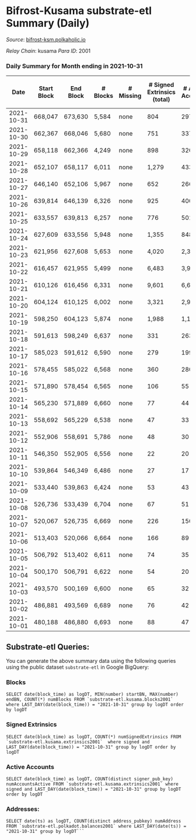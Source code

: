 # Bifrost-Kusama substrate-etl Summary (Daily)

_Source_: [bifrost-ksm.polkaholic.io](https://bifrost-ksm.polkaholic.io)

*Relay Chain*: kusama
*Para ID*: 2001



### Daily Summary for Month ending in 2021-10-31


| Date | Start Block | End Block | # Blocks | # Missing | # Signed Extrinsics (total) | # Active Accounts | # Addresses with Balances | # Events | # Transfers | # XCM Transfers In | # XCM Transfers Out |
| ---- | ----------- | --------- | -------- | --------- | --------------------------- | ----------------- | ------------------------- | -------- | ----------- | ------------------ | ------------------- |
| 2021-10-31 | 668,047 | 673,630 | 5,584 | none  | 804 | 297 | 57,525 | 16,067 | 424 ($938,296) | 128 ($343,280) | 3 ($1,902.28) |
| 2021-10-30 | 662,367 | 668,046 | 5,680 | none  | 751 | 337 | 57,504 | 15,572 | 484 ($1,243,817) | 110 ($322,382) | 3 ($1,361.57) |
| 2021-10-29 | 658,118 | 662,366 | 4,249 | none  | 898 | 320 | 57,560 | 13,760 | 546 ($1,563,746) | 121 ($281,299) | 3 ($410.75) |
| 2021-10-28 | 652,107 | 658,117 | 6,011 | none  | 1,279 | 433 | 57,506 | 19,608 | 673 ($746,714) | 155 ($291,379) | 27 ($61,409.65) |
| 2021-10-27 | 646,140 | 652,106 | 5,967 | none  | 652 | 266 |  | 15,091 | 552 ($1,204,564) | 107 ($383,583) | 56 ($858,657) |
| 2021-10-26 | 639,814 | 646,139 | 6,326 | none  | 925 | 400 | 57,421 | 16,876 | 734 ($5,057,774) | 72 ($435,533) | 72 ($186,277) |
| 2021-10-25 | 633,557 | 639,813 | 6,257 | none  | 776 | 501 | 57,387 | 16,143 | 493 ($1,039,013) | 71 ($251,979) | 208 ($840,731) |
| 2021-10-24 | 627,609 | 633,556 | 5,948 | none  | 1,355 | 848 | 57,348 | 16,745 | 1,186 ($361,237) | 53 ($135,543) | 99 ($145,402) |
| 2021-10-23 | 621,956 | 627,608 | 5,653 | none  | 4,020 | 2,373 | 57,295 | 24,727 | 3,597 ($568,671) | 77 ($239,141) | 103 ($420,572) |
| 2021-10-22 | 616,457 | 621,955 | 5,499 | none  | 6,483 | 3,940 | 57,207 | 32,981 | 5,800 ($2,460,009) | 84 ($432,960) | 201 ($570,320) |
| 2021-10-21 | 610,126 | 616,456 | 6,331 | none  | 9,601 | 6,634 | 56,959 | 54,319 | 5,920 ($30,951,330) | 217 ($1,152,322) | 2,837 ($1,624,672) |
| 2021-10-20 | 604,124 | 610,125 | 6,002 | none  | 3,321 | 2,996 | 56,162 | 30,971 | 11 ($9.08) | 14 ($8,168.63) | 3,012 ($311,829) |
| 2021-10-19 | 598,250 | 604,123 | 5,874 | none  | 1,988 | 1,132 | 56,162 | 21,278 | 61 ($454.81) | 34 ($33,809.40) | 1,241 ($2,258,488) |
| 2021-10-18 | 591,613 | 598,249 | 6,637 | none  | 331 | 263 | 56,262 | 14,267 | 4 ($8.84) | 13 ($180.05) | 59 ($594,922) |
| 2021-10-17 | 585,023 | 591,612 | 6,590 | none  | 279 | 199 | 56,260 | 13,881 | 30 ($118.97) | 6 ($491.03) | 7 ($593.38) |
| 2021-10-16 | 578,455 | 585,022 | 6,568 | none  | 360 | 280 | 56,258 | 15,151 | 306 ($7,823.57) | 3 ($3,002.00) |   |
| 2021-10-15 | 571,890 | 578,454 | 6,565 | none  | 106 | 55 | 55,972 | 13,508 | 14 ($86.10) | 3 ($0.19) | 6 ($0.19) |
| 2021-10-14 | 565,230 | 571,889 | 6,660 | none  | 77 | 44 | 55,971 | 13,609 | 15 ($97.40) | 3 ($8.49) | 4 ($3.71) |
| 2021-10-13 | 558,692 | 565,229 | 6,538 | none  | 47 | 33 | 55,970 | 13,308 | 12 ($81.38) |   | 6 ($1,066.70) |
| 2021-10-12 | 552,906 | 558,691 | 5,786 | none  | 48 | 30 | 55,970 | 11,788 | 26 ($123.36) |   | 1 ($3.17) |
| 2021-10-11 | 546,350 | 552,905 | 6,556 | none  | 22 | 20 | 55,970 | 13,269 | 20 ($170.58) |   | 4 ($228.99) |
| 2021-10-10 | 539,864 | 546,349 | 6,486 | none  | 27 | 17 | 55,968 | 13,096 | 18 ($56.81) |   | 3 ($343.03) |
| 2021-10-09 | 533,440 | 539,863 | 6,424 | none  | 53 | 43 | 55,968 | 13,201 | 64 ($708.17) |   | 5 ($480.76) |
| 2021-10-08 | 526,736 | 533,439 | 6,704 | none  | 67 | 51 | 55,968 | 13,833 | 82 ($1,961.99) |   | 5 ($909.97) |
| 2021-10-07 | 520,067 | 526,735 | 6,669 | none  | 226 | 150 |  | 14,866 | 341 ($7,321.61) |   | 21 ($5,393.04) |
| 2021-10-06 | 513,403 | 520,066 | 6,664 | none  | 166 | 89 | 55,967 | 14,413 | 254 ($14,207.35) |   | 23 ($4,029.29) |
| 2021-10-05 | 506,792 | 513,402 | 6,611 | none  | 74 | 35 | 55,966 | 13,661 | 66 ($727.74) |   | 14 ($10,281.24) |
| 2021-10-04 | 500,170 | 506,791 | 6,622 | none  | 54 | 20 | 55,966 | 13,538 | 54 ($670.24) |   | 12 ($1,694.48) |
| 2021-10-03 | 493,570 | 500,169 | 6,600 | none  | 65 | 32 | 55,964 | 13,558 | 64 ($2,503.77) |   | 12 ($2,090.85) |
| 2021-10-02 | 486,881 | 493,569 | 6,689 | none  | 76 | 42 | 55,962 | 13,786 | 58 ($780.92) |   | 10 ($5,177.41) |
| 2021-10-01 | 480,188 | 486,880 | 6,693 | none  | 88 | 47 | 55,961 | 13,853 | 61 ($2,119.36) |   | 10 ($1,232.46) |

## Substrate-etl Queries:
You can generate the above summary data using the following queries using the public dataset `substrate-etl` in Google BigQuery:


### Blocks
```
SELECT date(block_time) as logDT, MIN(number) startBN, MAX(number) endBN, COUNT(*) numBlocks FROM `substrate-etl.kusama.blocks2001`  where LAST_DAY(date(block_time)) = "2021-10-31" group by logDT order by logDT
```


### Signed Extrinsics
```
SELECT date(block_time) as logDT, COUNT(*) numSignedExtrinsics FROM `substrate-etl.kusama.extrinsics2001`  where signed and LAST_DAY(date(block_time)) = "2021-10-31" group by logDT order by logDT
```


### Active Accounts
```
SELECT date(block_time) as logDT, COUNT(distinct signer_pub_key) numAccountsActive FROM `substrate-etl.kusama.extrinsics2001` where signed and LAST_DAY(date(block_time)) = "2021-10-31" group by logDT order by logDT
```


### Addresses:
```
SELECT date(ts) as logDT, COUNT(distinct address_pubkey) numAddress FROM `substrate-etl.polkadot.balances2001` where LAST_DAY(date(ts)) = "2021-10-31" group by logDT```

